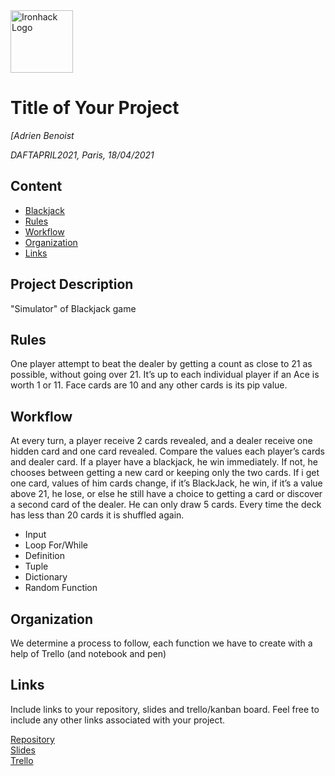 <img src="https://bit.ly/2VnXWr2" alt="Ironhack Logo" width="100"/>

# Title of Your Project
*[Adrien Benoist*

*DAFTAPRIL2021, Paris, 18/04/2021*

## Content
- [Blackjack](#presentation)
- [Rules](#Rules)
- [Workflow](#workflow)
- [Organization](#organization)
- [Links](#links)

## Project Description

"Simulator" of Blackjack game

## Rules

One player attempt to beat the dealer by getting a count as close to 21 as possible, without going over 21. It’s up to each individual player if an Ace is           worth 1 or 11. Face cards are 10 and any other cards is its pip value. 

## Workflow

At every turn, a player receive 2 cards revealed, and a dealer receive one hidden card and one card revealed. Compare the values each player’s cards and dealer card. If a player have a blackjack, he win immediately. If not, he chooses between getting a new card or keeping only the two cards. If i get one card, values of him cards change, if it’s BlackJack, he win, if it’s a value above 21, he lose, or else he still have a choice to getting a card or discover a second card of the dealer. He can only draw 5 cards. Every time the deck has less than 20 cards it is shuffled again. 

- Input
- Loop For/While
- Definition
- Tuple
- Dictionary
- Random Function

## Organization

We determine a process to follow, each function we have to create with a help of Trello (and notebook and pen)


## Links
Include links to your repository, slides and trello/kanban board. Feel free to include any other links associated with your project. 

[Repository](https://github.com/)  
[Slides](https://slides.com/)  
[Trello](https://trello.com/en)  
